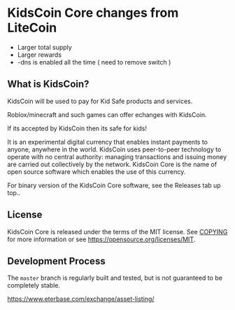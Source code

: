 KidsCoin Core changes from LiteCoin
=====================================
* Larger total supply
* Larger rewards
* -dns is enabled all the time  ( need to remove switch )

What is KidsCoin?
----------------

KidsCoin will be used to pay for Kid Safe products and services. 

Roblox/minecraft and such games can offer echanges with KidsCoin.

If its accepted by KidsCoin then its safe for kids!

It is an experimental digital currency that enables instant payments to
anyone, anywhere in the world. KidsCoin uses peer-to-peer technology to operate
with no central authority: managing transactions and issuing money are carried
out collectively by the network. KidsCoin Core is the name of open source
software which enables the use of this currency.

For binary version of the KidsCoin Core software, see the Releases tab up top..

License
-------

KidsCoin Core is released under the terms of the MIT license. See [COPYING](COPYING) for more
information or see https://opensource.org/licenses/MIT.

Development Process
-------------------

The `master` branch is regularly built and tested, but is not guaranteed to be
completely stable. 

https://www.eterbase.com/exchange/asset-listing/
